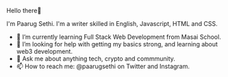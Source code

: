 Hello there👋

I'm Paarug Sethi. I'm a writer skilled in English, Javascript, HTML and CSS.

- 🌱 I’m currently learning Full Stack Web Development from Masai School.
- 🤔 I’m looking for help with getting my basics strong, and learning about web3 development.
- 💬 Ask me about anything tech, crypto and commmunity.
- 📫 How to reach me: @paarugsethi on Twitter and Instagram.
